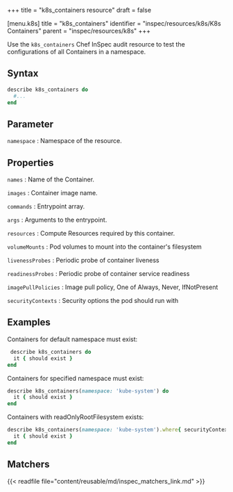 +++
title = "k8s_containers resource"
draft = false

[menu.k8s]
title = "k8s_containers"
identifier = "inspec/resources/k8s/K8s Containers"
parent = "inspec/resources/k8s"
+++

Use the `k8s_containers` Chef InSpec audit resource to test the configurations of all Containers in a namespace.

## Syntax

```ruby
describe k8s_containers do
  #...
end
```

## Parameter

`namespace`
: Namespace of the resource.

## Properties

`names`
: Name of the Container.

`images`
: Container image name.

`commands`
: Entrypoint array.

`args`
: Arguments to the entrypoint.

`resources`
: Compute Resources required by this container.

`volumeMounts`
: Pod volumes to mount into the container's filesystem

`livenessProbes`
: Periodic probe of container liveness

`readinessProbes`
: Periodic probe of container service readiness

`imagePullPolicies`
: Image pull policy, One of Always, Never, IfNotPresent

`securityContexts`
: Security options the pod should run with

## Examples

Containers for default namespace must exist:

```ruby
 describe k8s_containers do
  it { should exist }
end
```

Containers for specified namespace must exist:

```ruby
describe k8s_containers(namespace: 'kube-system') do
  it { should exist }
end
```

Containers with readOnlyRootFilesystem exists:

```ruby
describe k8s_containers(namespace: 'kube-system').where{ securityContext && securityContext[:readOnlyRootFilesystem] == true } do 
  it { should exist }
end

```

## Matchers

{{< readfile file="content/reusable/md/inspec_matchers_link.md" >}}
